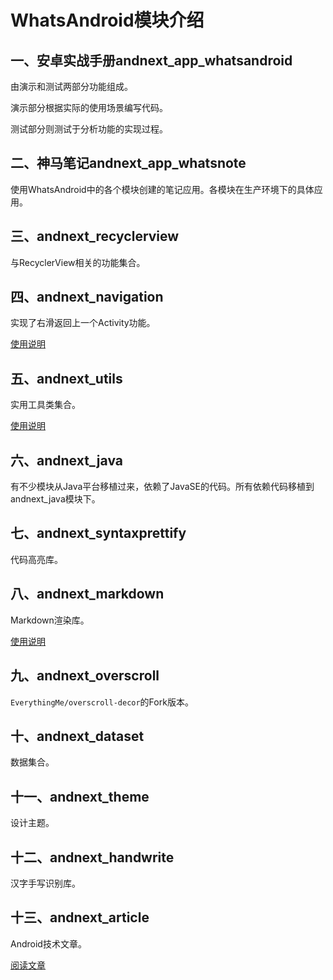 # WhatsAndroid模块介绍

## 一、安卓实战手册andnext_app_whatsandroid

由演示和测试两部分功能组成。  

演示部分根据实际的使用场景编写代码。  

测试部分则测试于分析功能的实现过程。



## 二、神马笔记andnext_app_whatsnote

使用WhatsAndroid中的各个模块创建的笔记应用。各模块在生产环境下的具体应用。



## 三、andnext_recyclerview

与RecyclerView相关的功能集合。



## 四、andnext_navigation

实现了右滑返回上一个Activity功能。

[使用说明](./andnext_navigation/README.md)

## 五、andnext_utils

实用工具类集合。

[使用说明](./andnext_utils/README.md)

## 六、andnext_java

有不少模块从Java平台移植过来，依赖了JavaSE的代码。所有依赖代码移植到andnext_java模块下。



## 七、andnext_syntaxprettify

代码高亮库。



## 八、andnext_markdown

Markdown渲染库。

[使用说明](./andnext_markdown/README.md)

## 九、andnext_overscroll

`EverythingMe/overscroll-decor`的Fork版本。



## 十、andnext_dataset

数据集合。



## 十一、andnext_theme

设计主题。



## 十二、andnext_handwrite

汉字手写识别库。



## 十三、andnext_article

Android技术文章。

[阅读文章](./andnext_article/README.md)